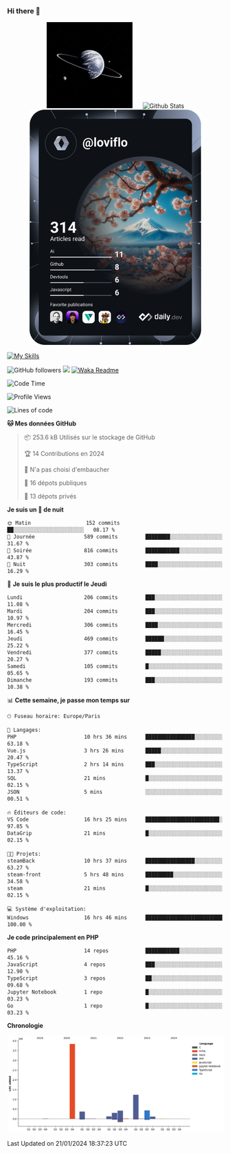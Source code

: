 ### Hi there 👋

<p align="center">
  <img src="https://github.com/Loviflo/Loviflo/blob/main/img/portrait.jpg" alt="Loviflo" height="200" style="margin-right: 20px"/>
  <img src="https://github-readme-stats.vercel.app/api?username=Loviflo&show_icons=true&theme=graywhite" alt="Github Stats" />
  <a href="https://app.daily.dev/loviflo"><img src="https://github.com/loviflo/loviflo/blob/main/devcard.svg" width="400" alt="Loviflo's Dev Card"/></a>
</p>

[![My Skills](https://skillicons.dev/icons?i=php,laravel,symfony,dotnet,cs,nodejs,mysql,postgres,js,ts,html,css,sass,angular,react,electron,docker,webpack,vscode,figma,git,github,gitlab,nginx,postman&perline=5)](https://skillicons.dev)

![GitHub followers](https://img.shields.io/github/followers/Loviflo?label=Follow&style=social)
![](https://visitor-badge.glitch.me/badge?page_id=Loviflo.Loviflo)
[![Waka Readme](https://github.com/Loviflo/Loviflo/actions/workflows/update-stats.yml/badge.svg)](https://github.com/Loviflo/Loviflo/actions/workflows/update-stats.yml)

<!--START_SECTION:waka-->
![Code Time](http://img.shields.io/badge/Code%20Time-1%2C817%20hrs%2022%20mins-blue)

![Profile Views](http://img.shields.io/badge/Vues%20du%20profil-12-blue)

![Lines of code](https://img.shields.io/badge/Depuis%20Hello%20World%2C%20j%27ai%20%C3%A9crit-6.8%20million%20Lignes%20de%20code-blue)

**🐱 Mes données GitHub** 

> 📦 253.6 kB Utilisés sur le stockage de GitHub 
 > 
> 🏆 14 Contributions en 2024
 > 
> 🚫 N'a pas choisi d'embaucher
 > 
> 📜 16 dépots publiques 
 > 
> 🔑 13 dépots privés 
 > 
**Je suis un 🦉 de nuit** 

```text
🌞 Matin                  152 commits         ██░░░░░░░░░░░░░░░░░░░░░░░   08.17 % 
🌆 Journée                589 commits         ████████░░░░░░░░░░░░░░░░░   31.67 % 
🌃 Soirée                 816 commits         ███████████░░░░░░░░░░░░░░   43.87 % 
🌙 Nuit                   303 commits         ████░░░░░░░░░░░░░░░░░░░░░   16.29 % 
```
📅 **Je suis le plus productif le Jeudi** 

```text
Lundi                    206 commits         ███░░░░░░░░░░░░░░░░░░░░░░   11.08 % 
Mardi                    204 commits         ███░░░░░░░░░░░░░░░░░░░░░░   10.97 % 
Mercredi                 306 commits         ████░░░░░░░░░░░░░░░░░░░░░   16.45 % 
Jeudi                    469 commits         ██████░░░░░░░░░░░░░░░░░░░   25.22 % 
Vendredi                 377 commits         █████░░░░░░░░░░░░░░░░░░░░   20.27 % 
Samedi                   105 commits         █░░░░░░░░░░░░░░░░░░░░░░░░   05.65 % 
Dimanche                 193 commits         ███░░░░░░░░░░░░░░░░░░░░░░   10.38 % 
```


📊 **Cette semaine, je passe mon temps sur** 

```text
🕑︎ Fuseau horaire: Europe/Paris

💬 Langages: 
PHP                      10 hrs 36 mins      ████████████████░░░░░░░░░   63.18 % 
Vue.js                   3 hrs 26 mins       █████░░░░░░░░░░░░░░░░░░░░   20.47 % 
TypeScript               2 hrs 14 mins       ███░░░░░░░░░░░░░░░░░░░░░░   13.37 % 
SQL                      21 mins             █░░░░░░░░░░░░░░░░░░░░░░░░   02.15 % 
JSON                     5 mins              ░░░░░░░░░░░░░░░░░░░░░░░░░   00.51 % 

🔥 Éditeurs de code: 
VS Code                  16 hrs 25 mins      ████████████████████████░   97.85 % 
DataGrip                 21 mins             █░░░░░░░░░░░░░░░░░░░░░░░░   02.15 % 

🐱‍💻 Projets: 
steamBack                10 hrs 37 mins      ████████████████░░░░░░░░░   63.27 % 
steam-front              5 hrs 48 mins       █████████░░░░░░░░░░░░░░░░   34.58 % 
steam                    21 mins             █░░░░░░░░░░░░░░░░░░░░░░░░   02.15 % 

💻 Système d'exploitation: 
Windows                  16 hrs 46 mins      █████████████████████████   100.00 % 
```

**Je code principalement en PHP** 

```text
PHP                      14 repos            ███████████░░░░░░░░░░░░░░   45.16 % 
JavaScript               4 repos             ███░░░░░░░░░░░░░░░░░░░░░░   12.90 % 
TypeScript               3 repos             ██░░░░░░░░░░░░░░░░░░░░░░░   09.68 % 
Jupyter Notebook         1 repo              █░░░░░░░░░░░░░░░░░░░░░░░░   03.23 % 
Go                       1 repo              █░░░░░░░░░░░░░░░░░░░░░░░░   03.23 % 
```



**Chronologie**

![Lines of Code chart](https://raw.githubusercontent.com/Loviflo/Loviflo/main/assets/bar_graph.png)


 Last Updated on 21/01/2024 18:37:23 UTC
<!--END_SECTION:waka-->
